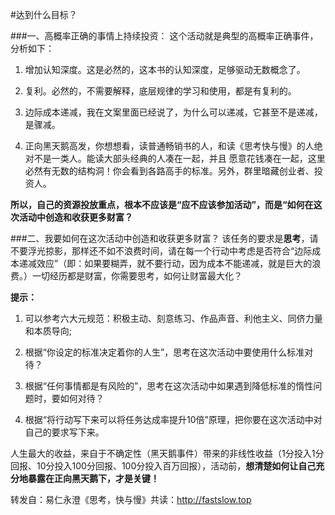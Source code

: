 #达到什么目标？

###一、高概率正确的事情上持续投资：
这个活动就是典型的高概率正确事件，分析如下：

1. 增加认知深度。这是必然的，这本书的认知深度，足够驱动无数概念了。

2. 复利。必然的，不需要解释，底层规律的学习和使用，都是有复利的。

3. 边际成本递减，我在文案里面已经说了，为什么可以递减，它甚至不是递减，是骤减。

4. 正向黑天鹅高发，你想想看，读普通畅销书的人，和读《思考快与慢》的人绝对不是一类人。能读大部头经典的人凑在一起，并且 愿意花钱凑在一起，这里必然有无数的结构洞！你会看到各路高手的标准。另外，群里暗藏创业者、投资人。

**所以，自己的资源投放重点，根本不应该是“应不应该参加活动”，而是“如何在这次活动中创造和收获更多财富？**


###二、我要如何在这次活动中创造和收获更多财富？
该任务的要求是**思考**，请不要浮光掠影，那样还不如不浪费时间，请在每一个行动中考虑是否符合“边际成本递减效应”（即：如果要糊弄，就不要行动，因为成本不能递减，就是巨大的浪费。）一切经历都是财富，你需要思考，如何让财富最大化？

**提示：**
1. 可以参考六大元规范：积极主动、刻意练习、作品声音、利他主义、同侪力量和本质导向;

2. 根据“你设定的标准决定着你的人生”，思考在这次活动中要使用什么标准对待？

3. 根据“任何事情都是有风险的”，思考在这次活动中如果遇到降低标准的惰性问题时，要如何对待？

4. 根据“将行动写下来可以将任务达成率提升10倍”原理，把你要在这次活动中对自己的要求写下来。

人生最大的收益，来自于不确定性（黑天鹅事件）带来的非线性收益（1分投入1分回报、10分投入100分回报、100分投入百万回报），活动前，**想清楚如何让自己充分地暴露在正向黑天鹅下，才是关键！**

转发自：易仁永澄《思考，快与慢》共读：<http://fastslow.top>
